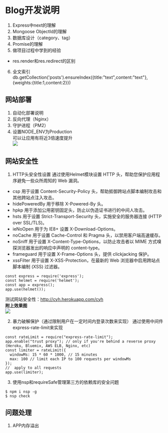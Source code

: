 # Blog开发说明
1. Express中next的理解<br>
2. Mongoose ObjectId的理解<br>
3. 数据库设计（category、tag）<br>
4. Promise的理解<br>
5. 做项目过程中学到的经验<br>
- res.render和res.redirect的区别<br>
6. 全文索引<br>
db.getCollection('posts').ensureIndex({title:"text",content:"text"},{weights:{title:1,content:2}})<br>

## 网站部署<br>
1. 自动化部署说明<br>
2. 反向代理（Nginx）<br>
3. 守护进程（PM2）<br>
4. 设置NODE_ENV为Production<br>
   可以让应用有将近3倍速度提升<br>
![](https://goldbergyoni.com/wp-content/uploads/2017/03/node_env-performance.png)<br>

## 网站安全性<br>
1. HTTP头安全性设置
通过使用Helmet模块设置 HTTP 头，帮助您保护应用程序避免一些众所周知的 Web 漏洞。<br>
- csp 用于设置 Content-Security-Policy 头，帮助抵御跨站点脚本编制攻击和其他跨站点注入攻击。
- hidePoweredBy 用于移除 X-Powered-By 头。
- hpkp 用于添加公用密钥固定头，防止以伪造证书进行的中间人攻击。
- hsts 用于设置 Strict-Transport-Security 头，实施安全的服务器连接 (HTTP over SSL/TLS)。
- ieNoOpen 用于为 IE8+ 设置 X-Download-Options。
- noCache 用于设置 Cache-Control 和 Pragma 头，以禁用客户端高速缓存。
- noSniff 用于设置 X-Content-Type-Options，以防止攻击者以 MIME 方式嗅探浏览器发出的响应中声明的 content-type。
- frameguard 用于设置 X-Frame-Options 头，提供 clickjacking 保护。
- xssFilter 用于设置 X-XSS-Protection，在最新的 Web 浏览器中启用跨站点脚本编制 (XSS) 过滤器。
```node
const express = require('express');  
const helmet = require('helmet');
const app = express();
app.use(helmet());
```
测试网站安全性：http://cyh.herokuapp.com/cyh<br>
**附上效果图**<br>
![](图片链接地址)<br>

2. 暴力破解保护（通过限制用户在一定时间内登录次数来实现）
通过使用中间件express-rate-limit来实现<br>
```node
const rateLimit = require("express-rate-limit");
app.enable("trust proxy"); // only if you're behind a reverse proxy (Heroku, Bluemix, AWS ELB, Nginx, etc)
const limiter = rateLimit({
  windowMs: 15 * 60 * 1000, // 15 minutes
  max: 100 // limit each IP to 100 requests per windowMs
});
//  apply to all requests
app.use(limiter);
```

3. 使用nsp和requireSafe管理第三方的依赖库的安全问题
```node
$ npm i nsp -g
$ nsp check
```

## 问题处理<br>
1. APP内存溢出